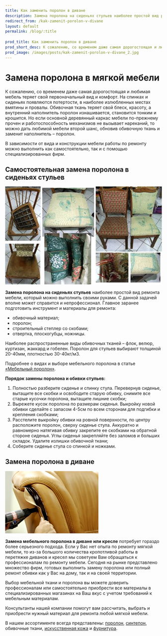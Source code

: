```yaml
---
title: Как заменить поролон в диване
description: Замена поролона на сиденьях стульев наиболее простой вид ремонта мебели, который можно выполнить своими руками. С данной задачей вполне может справится и непрофессионал.
redirect_from: /kak-zamenit-porolon-v-divane
layout: default
permalink: /blog/:title

prod_title: Как заменить поролон в диване
prod_short_desc: К сожалению, со временем даже самая дорогостоящая и любимая мебель теряет свой первоначальный вид и комфорт.
prod_image: /images/posts/kak-zamenit-porolon-v-divane_2.jpg
---
```

# Замена поролона в мягкой мебели

К сожалению, со временем даже самая дорогостоящая и любимая мебель теряет свой первоначальный вид и комфорт. На спинках и сиденьях появляются потертости, в наиболее излюбленных местах вмятины и провалы. Обивочная ткань теряет свой блеск, красоту, а внутренний наполнитель поролон изнашивается, становится тонким и крошится. Но если основной деревянный каркас мебели по-прежнему прочен и работоспособность механизмов не вызывает нареканий, то можно дать любимой мебели второй шанс, обновив обивочную ткань и заменит наполнитель – поролон.

В зависимости от вида и конструкции мебели работы по ремонту можно выполнить как самостоятельно, так и с помощью специализированных фирм.

## Самостоятельная замена поролона в сиденьях стульев
<img class="image right" src="/images/posts/kak-zamenit-porolon-v-divane_1.jpg"/>

**Замена поролона на сиденьях стульев** наиболее простой вид ремонта мебели, который можно выполнить своими руками. С данной задачей вполне может справится и непрофессионал. Главное заранее подготовить инструмент и материалы для ремонта:

- обивочный материал;
- поролон;
- строительный степлер со скобами;
- отвертка, плоскогубцы, ножницы.

Наиболее распространенные виды обивочных тканей – флок, велюр, куртизан, жаккард и гобелен. Поролон для стульев выбирают толщиной 20-40мм, плотностью 30-40кг/м3.

Подробнее о видах и выборе мебельного поролона в статье [«Мебельный поролон»](/blog/mebelniy-porolon).

**Порядок замены поролона и обивки стульев:**

1. Полностью разберите сиденье и спинку стула. Перевернув сиденье, вытащите все скобки и освободите старую обивку, снимите все старые кусочки поролона, вытащите лишние скобки;
2. Вырежете кусок поролона по размерам сиденья. Выкройку новой обивки сделайте с запасом 4-5см по всем сторонам для подгибки и крепления скобками;
3. Расстелите выкройку обивки на ровной поверхности, по центру расположите поролон, сверху сиденье стула. Аккуратно и равномерно натягивая обивку закрепите ее скобками на обратной стороне сиденья. Углы сиденья закрепляйте без заломов и больших складок. Удалите излишки обивочной ткани;
4. Соберите сиденье стула со спинкой и ножками.

## Замена поролона в диване
<img class="image right" src="/images/posts/kak-zamenit-porolon-v-divane_2.jpg"/>

**Замена мебельного поролона в диване или кресле** потребует гораздо более серьезного подхода. Если у Вас нет опыта по ремонту мягкой мебели, то из-за большого количества кропотливой работы в перетяжке диванов и кресел мы советуем Вам обращаться к профессионалам по ремонту мебели. Сегодня на рынке представлено множество фирм, готовых выполнить замену поролона или полный ремонт обивки как у Вас на дому, так и на своей территории.

Выбор мебельной ткани и поролона вы можете доверить профессионалам или самостоятельно приобрести все материалы в специализированных магазинах на Ваш вкус с учетом требований к мебельным материалам.

Консультанты нашей компании помогут вам рассчитать, выбрать и приобрести нужный материал для ремонта любой мягкой мебели.

В нашем ассортименте всегда представлены: [поролон](/catalog/porolon/), [синтепон](/catalog/napolniteli-dlya-myagkoj-mebeli/), обивочные ткани, [искусственная кожа](/catalog/iskusstvennaya-kozha/) и [фурнитура](/catalog/furnitura-dlya-obivki-klej/).